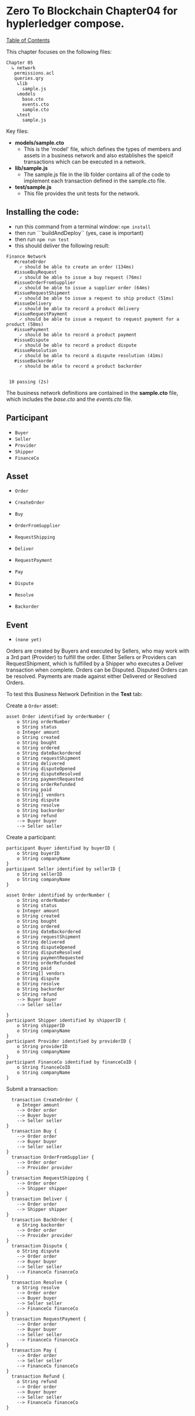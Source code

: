 # Zero To Blockchain Chapter04 for hyplerledger compose.

[Table of Contents](../README.md)

This chapter focuses on the following files: 
```
Chapter 05
  ↳ network
   permissions.acl
   queries.qry
    ↳lib
      sample.js
    ↳models
      base.cto
      events.cto
      sample.cto
    ↳test
      sample.js
```

Key files:
 - **models/sample.cto** 
   - This is the 'model' file, which defines the types of members and assets in a business network and also establishes the speicif transactions which can be executed in a network. 
- **lib/sample.js**
  - The sample.js file in the lib folder contains all of the code to implement each transaction defined in the sample.cto file. 
- **test/sample.js**
  - This file provides the unit tests for the network. 

## Installing the code:
 - run this command from a terminal window: ```npm install```
 - then run ```buildAndDeploy`` (yes, case is important)
 - then run ```npm run test```
 - this should deliver the following result: 
 ```
 Finance Network
    #createOrder
      ✓ should be able to create an order (134ms)
    #issueBuyRequest
      ✓ should be able to issue a buy request (76ms)
    #issueOrderFromSupplier
      ✓ should be able to issue a supplier order (64ms)
    #issueRequestShipment
      ✓ should be able to issue a request to ship product (51ms)
    #issueDelivery
      ✓ should be able to record a product delivery
    #issueRequestPayment
      ✓ should be able to issue a request to request payment for a product (58ms)
    #issuePayment
      ✓ should be able to record a product payment
    #issueDispute
      ✓ should be able to record a product dispute
    #issueResolution
      ✓ should be able to record a dispute resolution (41ms)
    #issueBackorder
      ✓ should be able to record a product backorder


  10 passing (2s)
  ```

The business network definitions are contained in the **sample.cto** file, which includes the *base.cto* and the *events.cto* file. 

## Participant
- `Buyer`
- `Seller`
- `Provider`
- `Shipper`
- `FinanceCo`

## Asset
- `Order`

- `CreateOrder`
- `Buy`
- `OrderFromSupplier`
- `RequestShipping`
- `Deliver`
- `RequestPayment`
- `Pay`
- `Dispute`
- `Resolve`
- `Backorder`

## Event
- `(none yet)`

Orders are created by Buyers and executed by Sellers, who may work with a 3rd part (Provider) to fulfill the order. Either Sellers or Providers can RequestShipment, which is fulfilled by a Shipper who executes a Deliver transaction when complete. Orders can be Disputed. Disputed Orders can be resolved. Payments are made against either Delivered or Resolved Orders. 

To test this Business Network Definition in the **Test** tab:

Create a `Order` asset:

```
asset Order identified by orderNumber {
    o String orderNumber
    o String status
    o Integer amount
    o String created
    o String bought
    o String ordered
    o String dateBackordered
    o String requestShipment
    o String delivered
    o String disputeOpened
    o String disputeResolved
    o String paymentRequested
    o String orderRefunded
    o String paid
    o String[] vendors
    o String dispute
    o String resolve
    o String backorder
    o String refund
    --> Buyer buyer
    --> Seller seller 
```

Create a participant:

```
participant Buyer identified by buyerID {
    o String buyerID
    o String companyName
}
participant Seller identified by sellerID {
    o String sellerID
    o String companyName
}

asset Order identified by orderNumber {
    o String orderNumber
    o String status
    o Integer amount
    o String created
    o String bought
    o String ordered
    o String dateBackordered
    o String requestShipment
    o String delivered
    o String disputeOpened
    o String disputeResolved
    o String paymentRequested
    o String orderRefunded
    o String paid
    o String[] vendors
    o String dispute
    o String resolve
    o String backorder
    o String refund
    --> Buyer buyer
    --> Seller seller 

}
participant Shipper identified by shipperID {
    o String shipperID
    o String companyName
}
participant Provider identified by providerID {
    o String providerID
    o String companyName
}
participant FinanceCo identified by financeCoID {
    o String financeCoID
    o String companyName
}
```

Submit a  transaction:

```
  transaction CreateOrder {
    o Integer amount
    --> Order order
    --> Buyer buyer
    --> Seller seller
}
  transaction Buy {
    --> Order order
    --> Buyer buyer
    --> Seller seller
}
  transaction OrderFromSupplier {
    --> Order order
    --> Provider provider
}
  transaction RequestShipping {
    --> Order order
    --> Shipper shipper
}
  transaction Deliver {
    --> Order order
    --> Shipper shipper
}
  transaction BackOrder {
    o String backorder
    --> Order order
    --> Provider provider
}
  transaction Dispute {
    o String dispute
    --> Order order
    --> Buyer buyer
    --> Seller seller
    --> FinanceCo financeCo
}
  transaction Resolve {
    o String resolve
    --> Order order
    --> Buyer buyer
    --> Seller seller
    --> FinanceCo financeCo
}
  transaction RequestPayment {
    --> Order order
    --> Buyer buyer
    --> Seller seller
    --> FinanceCo financeCo
}
  transaction Pay {
    --> Order order
    --> Seller seller
    --> FinanceCo financeCo
}
  transaction Refund {
    o String refund
    --> Order order
    --> Buyer buyer
    --> Seller seller
    --> FinanceCo financeCo
}
```

